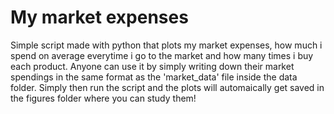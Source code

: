 # My market expenses
Simple script made with python that plots my market expenses, how much i spend on average everytime i go to the market and how many times i buy each product. Anyone can use it by simply writing down their market spendings in the same format as the 'market_data' file inside the data folder. Simply then run the script and the plots will automaically get saved in the figures folder where you can study them!
